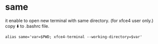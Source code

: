 # same
it enable to open new terminal with same directory. (for xfce4 user only.) 
copy :arrow_down: to .bashrc file.
```
alias same='var=$PWD; xfce4-terminal --working-directory=$var'
```
